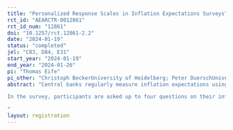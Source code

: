 ```yaml
---
title: "Personalized Response Scales in Inflation Expectations Surveys"
rct_id: "AEARCTR-0012861"
rct_id_num: "12861"
doi: "10.1257/rct.12861-2.2"
date: "2024-01-19"
status: "completed"
jel: "C83, D84, E31"
start_year: "2024-01-19"
end_year: "2024-01-26"
pi: "Thomas Eife"
pi_other: "Christoph BeckerUniversity of Heidelberg; Peter DuerschUniversity of Mannheim"
abstract: "Central banks regularly measure inflation expectations using density forecasts, in which respondents are asked to assign probabilities to pre-specified ranges of inflation. In previous experiments, we showed that such density forecasts are susceptible to changes in the scale and might not be well adapted to situations were the actual inflation rate changes substantially. Some of these problems can be remedied by shifting the scale of the density forecast by the point forecast of the survey participants. In the current study, we want to explore this further by providing completely personalized scale to the participants.
In the survey, participants are asked up to four questions on their inflation expectations. Three of these questions are similar to those used in the New York Fed’s SCE and ask about inflation expectations over the next 12 months: A binary question if inflation or deflation is more likely, a point forecast, and the aforementioned density forecast. Additionally, some participants are asked to also state their minimum and maximum inflation rate, which we elicit in different ways. This minimum and maximum is then used to construct a personalized scale for the density forecast which is takes the thus stated possible inflation ate into account. For some of the treatments the personalized scale is additionally centered around the previously stated point forecast.
"
layout: registration
---
```


